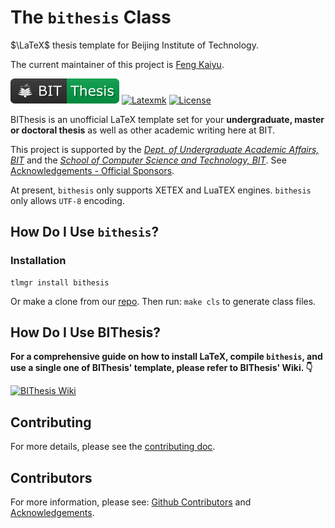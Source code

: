 <!-- This README aims to be packed into bithesis LaTeX package -->

# The `bithesis` Class

$\LaTeX$ thesis template for Beijing Institute of Technology.

The current maintainer of this project is [Feng Kaiyu](https://github.com/fky2015).

[![BIThesis](./assets/bithesis_badge_solid.svg)](https://bithesis.bitnp.net/)
[![Latexmk](https://badgen.net/badge/compiler/latexmk/blue)](https://mg.readthedocs.io/latexmk.html)
[![License](https://badgen.net/github/license/BITNP/BIThesis?color=008080&labelColor=2b2b2b)](./LICENSE)

BIThesis is an unofficial LaTeX template set for your **undergraduate, master or doctoral thesis** as well as other academic writing here at BIT.

This project is supported by the _[Dept. of Undergraduate Academic Affairs, BIT](https://jwc.bit.edu.cn/)_ and the _[School of Computer Science and Technology, BIT](https://cs.bit.edu.cn/)_. See [Acknowledgements - Official Sponsors](https://bithesis.bitnp.net/Guide/5-Acknowledgements/Acknowledgements.html#%E5%AE%98%E6%96%B9%E8%B5%9E%E5%8A%A9-official-sponsors).

At present, `bithesis` only supports XETEX and LuaTEX engines. `bithesis` only allows `UTF-8` encoding.

## How Do I Use `bithesis`?

### Installation

```
tlmgr install bithesis
```

Or make a clone from our [repo](https://github.com/BITNP/BIThesis). Then run: `make cls` to generate class files.

## How Do I Use BIThesis?

**For a comprehensive guide on how to install LaTeX, compile `bithesis`, and use a single one of BIThesis' template, please refer to BIThesis' Wiki. 👇**

[![BIThesis Wiki](https://img.shields.io/badge/BIThesis-Wiki-009944?logo=wikipedia&labelColor=2b2b2b&style=for-the-badge)](https://bithesis.bitnp.net/)

## Contributing

For more details, please see the [contributing doc](./contributing.md).

## Contributors

For more information, please see: [Github Contributors](https://github.com/BITNP/BIThesis/graphs/contributors) and [Acknowledgements](https://bithesis.bitnp.net/Guide/5-Acknowledgements/Acknowledgements.html).

